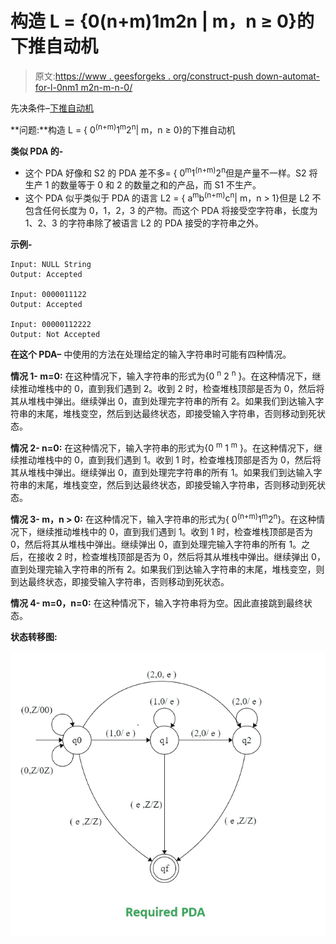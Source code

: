 # 构造 L = {0(n+m)1m2n | m，n ≥ 0}的下推自动机

> 原文:[https://www . geesforgeks . org/construct-push down-automat-for-l-0nm1 m2n-m-n-0/](https://www.geeksforgeeks.org/construct-pushdown-automata-for-l-0nm1m2n-m-n-0/)

先决条件–[下推自动机](https://www.geeksforgeeks.org/theory-of-computation-pushdown-automata/)

**问题:**构造 L = { 0<sup>(n+m)</sup>1<sup>m</sup>2<sup>n</sup>| m，n ≥ 0}的下推自动机

**类似 PDA 的-**

*   这个 PDA 好像和 S2 的 PDA 差不多= { 0<sup>m</sup>1<sup>(n+m)</sup>2<sup>n</sup>但是产量不一样。S2 将生产 1 的数量等于 0 和 2 的数量之和的产品，而 S1 不生产。
*   这个 PDA 似乎类似于 PDA 的语言 L2 = { a<sup>m</sup>b<sup>(n+m)</sup>c<sup>n</sup>| m，n > 1}但是 L2 不包含任何长度为 0，1，2，3 的产物。而这个 PDA 将接受空字符串，长度为 1、2、3 的字符串除了被语言 L2 的 PDA 接受的字符串之外。

**示例-**

```
Input: NULL String
Output: Accepted

Input: 0000011122
Output: Accepted

Input: 00000112222
Output: Not Accepted  
```

**在这个 PDA–**
中使用的方法在处理给定的输入字符串时可能有四种情况。

**情况 1- m=0:**
在这种情况下，输入字符串的形式为{0 <sup>n</sup> 2 <sup>n</sup> }。在这种情况下，继续推动堆栈中的 0，直到我们遇到 2。收到 2 时，检查堆栈顶部是否为 0，然后将其从堆栈中弹出。继续弹出 0，直到处理完字符串的所有 2。如果我们到达输入字符串的末尾，堆栈变空，然后到达最终状态，即接受输入字符串，否则移动到死状态。

**情况 2- n=0:**
在这种情况下，输入字符串的形式为{0 <sup>m</sup> 1 <sup>m</sup> }。在这种情况下，继续推动堆栈中的 0，直到我们遇到 1。收到 1 时，检查堆栈顶部是否为 0，然后将其从堆栈中弹出。继续弹出 0，直到处理完字符串的所有 1。如果我们到达输入字符串的末尾，堆栈变空，然后到达最终状态，即接受输入字符串，否则移动到死状态。

**情况 3- m，n > 0:**
在这种情况下，输入字符串的形式为{ 0<sup>(n+m)</sup>1<sup>m</sup>2<sup>n</sup>}。在这种情况下，继续推动堆栈中的 0，直到我们遇到 1。收到 1 时，检查堆栈顶部是否为 0，然后将其从堆栈中弹出。继续弹出 0，直到处理完输入字符串的所有 1。之后，在接收 2 时，检查堆栈顶部是否为 0，然后将其从堆栈中弹出。继续弹出 0，直到处理完输入字符串的所有 2。如果我们到达输入字符串的末尾，堆栈变空，则到达最终状态，即接受输入字符串，否则移动到死状态。

**情况 4- m=0，n=0:**
在这种情况下，输入字符串将为空。因此直接跳到最终状态。

**状态转移图:**

![](img/30f24df1f1a6c4b0dc77352b76e0db05.png)